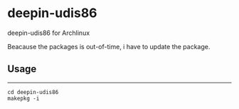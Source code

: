 # deepin-udis86
deepin-udis86 for Archlinux

Beacause the packages is out-of-time, i have to update the package.

## Usage
---

```
cd deepin-udis86
makepkg -i
```
